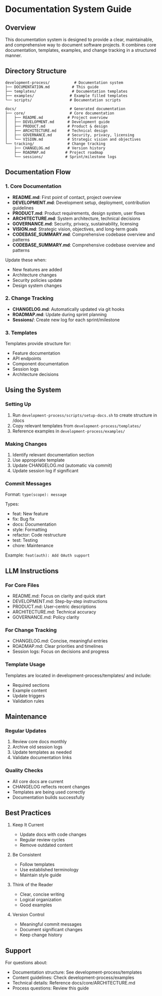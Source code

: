# Documentation System Guide

## Overview
This documentation system is designed to provide a clear, maintainable, and comprehensive way to document software projects. It combines core documentation, templates, examples, and change tracking in a structured manner.

## Directory Structure
```
development-process/           # Documentation system
├── DOCUMENTATION.md          # This guide
├── templates/                # Documentation templates
├── examples/                # Example filled templates
└── scripts/                 # Documentation scripts

docs/                        # Generated documentation
├── core/                    # Core documentation
│   ├── README.md           # Project overview
│   ├── DEVELOPMENT.md      # Development guide
│   ├── PRODUCT.md          # Product & design
│   ├── ARCHITECTURE.md     # Technical design
│   ├── GOVERNANCE.md       # Security, privacy, licensing
│   └── VISION.md           # Strategic vision and objectives
└── tracking/               # Change tracking
    ├── CHANGELOG.md        # Version history
    ├── ROADMAP.md         # Project roadmap
    └── sessions/          # Sprint/milestone logs
```

## Documentation Flow
### 1. Core Documentation
- **README.md**: First point of contact, project overview
- **DEVELOPMENT.md**: Development setup, deployment, contribution guidelines
- **PRODUCT.md**: Product requirements, design system, user flows
- **ARCHITECTURE.md**: System architecture, technical decisions
- **GOVERNANCE.md**: Security, privacy, sustainability, licensing
- **VISION.md**: Strategic vision, objectives, and long-term goals
- **CODEBASE_SUMMARY.md**: Comprehensive codebase overview and patterns
- **CODEBASE_SUMMARY.md**: Comprehensive codebase overview and patterns

Update these when:
- New features are added
- Architecture changes
- Security policies update
- Design system changes

### 2. Change Tracking
- **CHANGELOG.md**: Automatically updated via git hooks
- **ROADMAP.md**: Update during sprint planning
- **Sessions/**: Create new log for each sprint/milestone

### 3. Templates
Templates provide structure for:
- Feature documentation
- API endpoints
- Component documentation
- Session logs
- Architecture decisions

## Using the System

### Setting Up
1. Run `development-process/scripts/setup-docs.sh` to create structure in /docs
2. Copy relevant templates from `development-process/templates/`
3. Reference examples in `development-process/examples/`

### Making Changes
1. Identify relevant documentation section
2. Use appropriate template
3. Update CHANGELOG.md (automatic via commit)
4. Update session log if significant

### Commit Messages
Format: `type(scope): message`

Types:
- feat: New feature
- fix: Bug fix
- docs: Documentation
- style: Formatting
- refactor: Code restructure
- test: Testing
- chore: Maintenance

Example: `feat(auth): Add OAuth support`

## LLM Instructions

### For Core Files
- README.md: Focus on clarity and quick start
- DEVELOPMENT.md: Step-by-step instructions
- PRODUCT.md: User-centric descriptions
- ARCHITECTURE.md: Technical accuracy
- GOVERNANCE.md: Policy clarity

### For Change Tracking
- CHANGELOG.md: Concise, meaningful entries
- ROADMAP.md: Clear priorities and timelines
- Session logs: Focus on decisions and progress

### Template Usage
Templates are located in development-process/templates/ and include:
- Required sections
- Example content
- Update triggers
- Validation rules

## Maintenance

### Regular Updates
1. Review core docs monthly
2. Archive old session logs
3. Update templates as needed
4. Validate documentation links

### Quality Checks
- All core docs are current
- CHANGELOG reflects recent changes
- Templates are being used correctly
- Documentation builds successfully

## Best Practices

1. Keep It Current
   - Update docs with code changes
   - Regular review cycles
   - Remove outdated content

2. Be Consistent
   - Follow templates
   - Use established terminology
   - Maintain style guide

3. Think of the Reader
   - Clear, concise writing
   - Logical organization
   - Good examples

4. Version Control
   - Meaningful commit messages
   - Document significant changes
   - Keep change history

## Support

For questions about:
- Documentation structure: See development-process/templates
- Content guidelines: Check development-process/examples
- Technical details: Reference docs/core/ARCHITECTURE.md
- Process questions: Review this guide